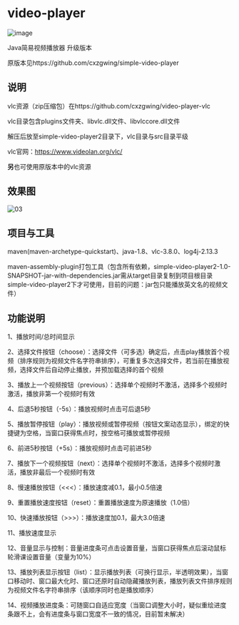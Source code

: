 # video-player

![image](https://img.shields.io/github/license/cxzgwing/simple-video-player2?style=flat-square)

Java简易视频播放器 升级版本

原版本见https://github.com/cxzgwing/simple-video-player

## 说明
vlc资源（zip压缩包）在https://github.com/cxzgwing/video-player-vlc

vlc目录包含plugins文件夹、libvlc.dll文件、libvlccore.dll文件

解压后放至simple-video-player2目录下，vlc目录与src目录平级

vlc官网：https://www.videolan.org/vlc/

**另**也可使用原版本中的vlc资源

## 效果图
![03](https://user-images.githubusercontent.com/41880446/121799729-4286f680-cc60-11eb-9217-faef317768ad.png)

## 项目与工具
maven(maven-archetype-quickstart)、java-1.8、vlc-3.8.0、log4j-2.13.3

maven-assembly-plugin打包工具（包含所有依赖，simple-video-player2-1.0-SNAPSHOT-jar-with-dependencies.jar需从target目录复制到项目根目录simple-video-player2下才可使用，目前的问题：jar包只能播放英文名的视频文件）

## 功能说明

1、播放时间/总时间显示

2、选择文件按钮（choose）：选择文件（可多选）确定后，点击play播放首个视频（排序规则为视频文件名字符串排序），可重复多次选择文件，若当前在播放视频，选择文件后自动停止播放，并预加载选择的首个视频

3、播放上一个视频按钮（previous）：选择单个视频时不激活，选择多个视频时激活，播放非第一个视频时有效

4、后退5秒按钮（-5s）：播放视频时点击可后退5秒

5、播放暂停按钮（play）：播放视频或暂停视频（按钮文案动态显示），绑定的快捷键为空格，当窗口获得焦点时，按空格可播放或暂停视频

6、前进5秒按钮（+5s）：播放视频时点击可前进5秒

7、播放下一个视频按钮（next）：选择单个视频时不激活，选择多个视频时激活，播放非最后一个视频时有效

8、慢速播放按钮（<<<）：播放速度减0.1，最小0.5倍速

9、重置播放速度按钮（reset）：重置播放速度为原速播放（1.0倍）

10、快速播放按钮（>>>）：播放速度加0.1，最大3.0倍速

11、播放速度显示

12、音量显示与控制：音量进度条可点击设置音量，当窗口获得焦点后滚动鼠标轮滑课设置音量（变量为10%）

13、播放列表显示按钮（list）：显示播放列表（可换行显示，半透明效果），当窗口移动时、窗口最大化时、窗口还原时自动隐藏播放列表，播放列表文件排序规则为视频文件名字符串排序（该顺序同时也是播放顺序）

14、视频播放进度条：可随窗口自适应宽度（当窗口调整大小时，疑似重绘进度条跟不上，会有进度条与窗口宽度不一致的情况，目前暂未解决）
